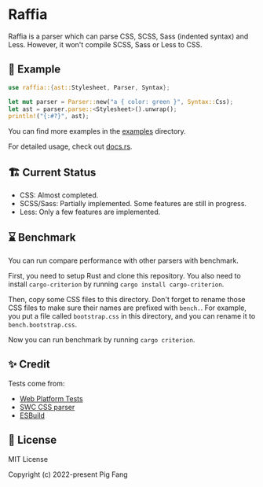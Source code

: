# Raffia

Raffia is a parser which can parse CSS, SCSS, Sass (indented syntax) and Less. However, it won't compile SCSS, Sass or Less to CSS.

## 🍭 Example

```rust
use raffia::{ast::Stylesheet, Parser, Syntax};

let mut parser = Parser::new("a { color: green }", Syntax::Css);
let ast = parser.parse::<Stylesheet>().unwrap();
println!("{:#?}", ast);
```

You can find more examples in the [examples](https://github.com/g-plane/raffia/blob/main/raffia/examples) directory.

For detailed usage, check out [docs.rs](https://docs.rs/raffia).

## 🏗️ Current Status

-   CSS: Almost completed.
-   SCSS/Sass: Partially implemented. Some features are still in progress.
-   Less: Only a few features are implemented.

## ⌛ Benchmark

You can run compare performance with other parsers with benchmark.

First, you need to setup Rust and clone this repository. You also need to install `cargo-criterion` by running `cargo install cargo-criterion`.

Then, copy some CSS files to this directory.
Don't forget to rename those CSS files to make sure their names are prefixed with `bench.`. For example, you put a file called `bootstrap.css` in this directory, and you can rename it to `bench.bootstrap.css`.

Now you can run benchmark by running `cargo criterion`.

## ✨ Credit

Tests come from:

-   [Web Platform Tests](https://github.com/web-platform-tests/wpt)
-   [SWC CSS parser](https://github.com/swc-project/swc/tree/main/crates/swc_css_parser/tests)
-   [ESBuild](https://github.com/evanw/esbuild/blob/master/internal/css_parser/css_parser_test.go)

## 📜 License

MIT License

Copyright (c) 2022-present Pig Fang
